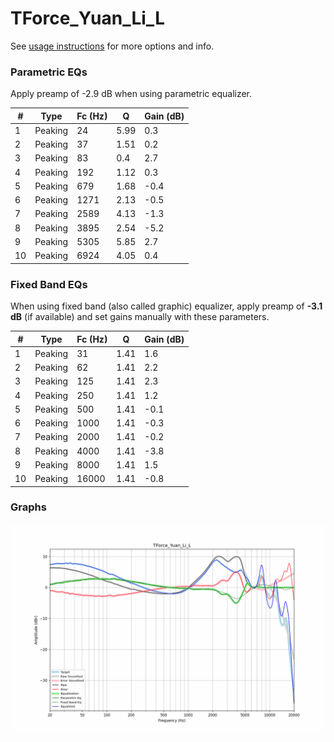 # TForce_Yuan_Li_L
See [usage instructions](https://github.com/jaakkopasanen/AutoEq#usage) for more options and info.

### Parametric EQs
Apply preamp of -2.9 dB when using parametric equalizer.

|   # | Type    |   Fc (Hz) |    Q |   Gain (dB) |
|-----|---------|-----------|------|-------------|
|   1 | Peaking |        24 | 5.99 |         0.3 |
|   2 | Peaking |        37 | 1.51 |         0.2 |
|   3 | Peaking |        83 | 0.4  |         2.7 |
|   4 | Peaking |       192 | 1.12 |         0.3 |
|   5 | Peaking |       679 | 1.68 |        -0.4 |
|   6 | Peaking |      1271 | 2.13 |        -0.5 |
|   7 | Peaking |      2589 | 4.13 |        -1.3 |
|   8 | Peaking |      3895 | 2.54 |        -5.2 |
|   9 | Peaking |      5305 | 5.85 |         2.7 |
|  10 | Peaking |      6924 | 4.05 |         0.4 |

### Fixed Band EQs
When using fixed band (also called graphic) equalizer, apply preamp of **-3.1 dB** (if available) and set gains manually with these parameters.

|   # | Type    |   Fc (Hz) |    Q |   Gain (dB) |
|-----|---------|-----------|------|-------------|
|   1 | Peaking |        31 | 1.41 |         1.6 |
|   2 | Peaking |        62 | 1.41 |         2.2 |
|   3 | Peaking |       125 | 1.41 |         2.3 |
|   4 | Peaking |       250 | 1.41 |         1.2 |
|   5 | Peaking |       500 | 1.41 |        -0.1 |
|   6 | Peaking |      1000 | 1.41 |        -0.3 |
|   7 | Peaking |      2000 | 1.41 |        -0.2 |
|   8 | Peaking |      4000 | 1.41 |        -3.8 |
|   9 | Peaking |      8000 | 1.41 |         1.5 |
|  10 | Peaking |     16000 | 1.41 |        -0.8 |

### Graphs
![](./TForce_Yuan_Li_L.png)
